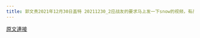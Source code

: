 ```yaml
---
title: 郭文贵2021年12月30日盖特 20211230_2应战友的要求马上发一下snow的视频，有战友梦见SNOW 了
---
```


[原文連接](https://gnews.org/ThreadView/53483485)



